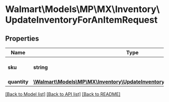 # Walmart\Models\MP\MX\Inventory\UpdateInventoryForAnItemRequest

## Properties

Name | Type | Description | Notes
------------ | ------------- | ------------- | -------------
**sku** | **string** | A seller-provided Product ID |
**quantity** | [**\Walmart\Models\MP\MX\Inventory\UpdateInventoryForAnItemRequestQuantity**](UpdateInventoryForAnItemRequestQuantity.md) |  |


[[Back to Model list]](./) [[Back to API list]](../../../../../README.md#supported-apis) [[Back to README]](../../../../../README.md)
